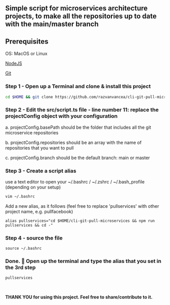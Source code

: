 ## Simple script for microservices architecture projects, to make all the repositories up to date with the main/master branch



## Prerequisites

OS: MacOS or Linux


[NodeJS](https://nodejs.org/en/download/package-manager)

[Git](https://git-scm.com/downloads)
<br />

### Step 1 - Open up a Terminal and clone & install this project

```sh
cd $HOME && git clone https://github.com/razvanvancea/cli-git-pull-microservices && cd $HOME/cli-git-pull-microservices && npm install
```

### Step 2 - Edit the src/script.ts file - line number 11: replace the projectConfig object with your configuration

a. projectConfig.basePath should be the folder that includes all the git microservice repositories

b. projectConfig.repositories should be an array with the name of repositories that you want to pull

c. projectConfig.branch should be the default branch: main or master

### Step 3 - Create a script alias

use a text editor to open your ~/.bashrc / ~/.zshrc / ~/.bash_profile (depending on your setup)

```sh
vim ~/.bashrc
```

Add a new alias, as it follows (feel free to replace 'pullservices' with other project name, e.g. pullfacebook)

```
alias pullservices="cd $HOME/cli-git-pull-microservices && npm run pullservices && cd -"
```

### Step 4 - source the file

```
source ~/.bashrc
```

### Done. :100: Open up the terminal and type the alias that you set in the 3rd step

```
pullservices
```

<br />

<b> THANK YOU <b/> for using this project. Feel free to share/contribute to it.


